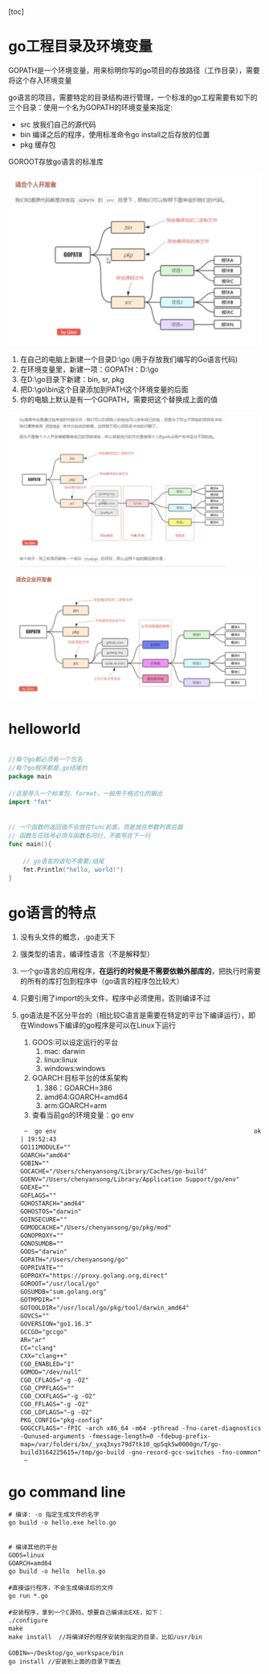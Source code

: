 [toc]

# go工程目录及环境变量

GOPATH是一个环境变量，用来标明你写的go项目的存放路径（工作目录），需要将这个存入环境变量

go语言的项目，需要特定的目录结构进行管理，一个标准的go工程需要有如下的三个目录：使用一个名为GOPATH的环境变量来指定:

* src
  放我们自己的源代码
* bin
  编译之后的程序，使用标准命令go install之后存放的位置
* pkg
  缓存包

GOROOT存放go语言的标准库

![image-20210418223804599](../../images/go/image-20210418223804599.png)

1. 在自己的电脑上新建一个目录D:\go (用于存放我们编写的Go语言代码)
2. 在环境变量里，新建一项：GOPATH：D:\go
3. 在D:\go目录下新建：bin, sr, pkg
4. 把D:\go\bin这个目录添加到PATH这个环境变量的后面
5. 你的电脑上默认是有一个GOPATH，需要把这个替换成上面的值



![image20210418224020654](../../images/go/image-20210418224020654.png)

![](../../images/go/image-20210418224228014.png)





# helloworld

```go

//每个go都必须有一个包名
//每个go程序都是.go结尾的
package main

//这是导入一个标准包，format，一般用于格式化的输出
import "fmt"


// 一个函数的返回值不会放在func前面，而是放在参数列表后面
// 函数左花括号必须与函数名同行，不能写在下一行
func main(){

	// go语言的语句不需要;结尾
	fmt.Println("hello, world!")
}
```



# go语言的特点

1. 没有头文件的概念，.go走天下

2. 强类型的语言，编译性语言（不是解释型）

3. 一个go语言的应用程序，**在运行的时候是不需要依赖外部库的**，把执行时需要的所有的库打包到程序中（go语言的程序包比较大）

4. 只要引用了import的头文件，程序中必须使用，否则编译不过

5. go语法是不区分平台的（相比较C语言是需要在特定的平台下编译运行），即在Windows下编译的go程序是可以在Linux下运行

   1. GOOS:可以设定运行的平台
      1. mac: darwin
      2. linux:linux
      3. windows:windows
   2. GOARCH:目标平台的体系架构
      1. 386：GOARCH=386
      2. amd64:GOARCH=amd64
      3. arm:GOARCH=arm
   3. 查看当前go的环境变量：go env

   ```shell
    ~  go env                                                       ok | 19:52:43
   GO111MODULE=""
   GOARCH="amd64"
   GOBIN=""
   GOCACHE="/Users/chenyansong/Library/Caches/go-build"
   GOENV="/Users/chenyansong/Library/Application Support/go/env"
   GOEXE=""
   GOFLAGS=""
   GOHOSTARCH="amd64"
   GOHOSTOS="darwin"
   GOINSECURE=""
   GOMODCACHE="/Users/chenyansong/go/pkg/mod"
   GONOPROXY=""
   GONOSUMDB=""
   GOOS="darwin"
   GOPATH="/Users/chenyansong/go"
   GOPRIVATE=""
   GOPROXY="https://proxy.golang.org,direct"
   GOROOT="/usr/local/go"
   GOSUMDB="sum.golang.org"
   GOTMPDIR=""
   GOTOOLDIR="/usr/local/go/pkg/tool/darwin_amd64"
   GOVCS=""
   GOVERSION="go1.16.3"
   GCCGO="gccgo"
   AR="ar"
   CC="clang"
   CXX="clang++"
   CGO_ENABLED="1"
   GOMOD="/dev/null"
   CGO_CFLAGS="-g -O2"
   CGO_CPPFLAGS=""
   CGO_CXXFLAGS="-g -O2"
   CGO_FFLAGS="-g -O2"
   CGO_LDFLAGS="-g -O2"
   PKG_CONFIG="pkg-config"
   GOGCCFLAGS="-fPIC -arch x86_64 -m64 -pthread -fno-caret-diagnostics -Qunused-arguments -fmessage-length=0 -fdebug-prefix-map=/var/folders/bx/_yxq3xys79d7tk10_qp5qk5w0000gn/T/go-build3164225615=/tmp/go-build -gno-record-gcc-switches -fno-common"
    ~
   ```

   

# go command line

```shell
# 编译: -o 指定生成文件的名字
go build -o hello.exe hello.go


# 编译其他的平台
GOOS=linux
GOARCH=amd64
go build -o hello  hello.go

#直接运行程序，不会生成编译后的文件
go run *.go

#安装程序，拿到一个C源码，想要自己编译出EXE，如下：
./configure
make
make install  //将编译好的程序安装到指定的目录，比如/usr/bin

GOBIN=~/Desktop/go_workspace/bin
go install //安装到上面的目录下面去

```



